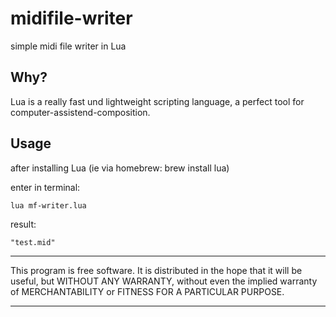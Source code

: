 # midifile-writer
simple midi file writer in Lua


## Why?

Lua is a really fast und lightweight scripting language, a perfect tool for computer-assistend-composition.

## Usage

after installing Lua (ie via homebrew: brew install lua)

enter in terminal: 
```
lua mf-writer.lua
```
result:
```
"test.mid"
```
*************
This program is free software. It is distributed in the hope that it will be useful, but WITHOUT ANY WARRANTY, without even the implied warranty of MERCHANTABILITY or FITNESS FOR A PARTICULAR PURPOSE. 
*************

